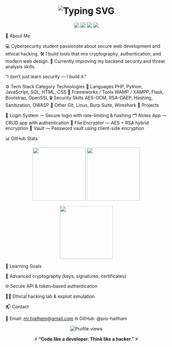 <!-- Cybersecurity Themed GitHub Profile README --> <h1 align="center"> <img src="https://readme-typing-svg.demolab.com?font=Fira+Code&weight=600&size=28&pause=1000&color=00FFAA&center=true&vCenter=true&width=500&lines=Hey+there%2C+I'm+Haitham+👋;Cybersecurity+Student+%26+Web+Developer;Building+Secure+%26+Smart+Projects!" alt="Typing SVG" /> </h1> <p align="center"> <img src="https://img.shields.io/badge/Focus-Cybersecurity-green?style=for-the-badge&logo=hackaday" /> <img src="https://img.shields.io/badge/Languages-PHP%20%7C%20Python%20%7C%20JS-blue?style=for-the-badge" /> <img src="https://img.shields.io/badge/Database-MySQL-orange?style=for-the-badge&logo=mysql" /> <img src="https://img.shields.io/badge/OS-Windows%20%7C%20Linux-grey?style=for-the-badge&logo=linux" /> </p>
🧠 About Me

💻 Cybersecurity student passionate about secure web development and ethical hacking.
🛠 I build tools that mix cryptography, authentication, and modern web design.
🧩 Currently improving my backend security and threat analysis skills.

“I don’t just learn security — I build it.”

⚙️ Tech Stack
Category	Technologies
💬 Languages	PHP, Python, JavaScript, SQL, HTML, CSS
🧰 Frameworks / Tools	WAMP / XAMPP, Flask, Bootstrap, OpenSSL
🔒 Security Skills	AES-GCM, RSA-OAEP, Hashing, Sanitization, OWASP
🧠 Other	Git, Linux, Burp Suite, Wireshark
🚀 Projects

🧩 Login System
 — Secure login with rate-limiting & hashing
🗂️ Notes App
 — CRUD app with authentication
🔐 File Encryptor
 — AES + RSA hybrid encryption
💾 Vault
 — Password vault using client-side encryption

📊 GitHub Stats
<p align="center"> <img src="https://github-readme-stats.vercel.app/api?username=pro-haitham&show_icons=true&theme=tokyonight&hide_border=true" height="165" /> <img src="https://github-readme-stats.vercel.app/api/top-langs/?username=pro-haitham&layout=compact&theme=tokyonight&hide_border=true" height="165" /> </p> <p align="center"> <img src="https://github-readme-streak-stats.herokuapp.com/?user=pro-haitham&theme=tokyonight&hide_border=true" height="165" /> </p>
🧩 Learning Goals

🔐 Advanced cryptography (keys, signatures, certificates)

🌐 Secure API & token-based authentication

🕵️‍♂️ Ethical hacking lab & exploit simulation

📬 Contact

📧 Email: mr.hiathem@gmail.com
🌐 GitHub: @pro-haitham

<p align="center"> <img src="https://komarev.com/ghpvc/?username=pro-haitham&label=Profile%20Views&color=00ffaa&style=flat-square" alt="Profile views" /> </p> <p align="center"> <b>⚡ “Code like a developer. Think like a hacker.” ⚡</b> </p>
